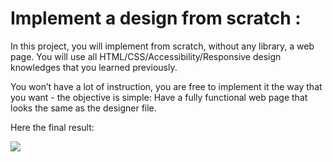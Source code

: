 # Implement a design from scratch :

In this project, you will implement from scratch, without any library, a web page. You will use all HTML/CSS/Accessibility/Responsive design knowledges that you learned previously.

  

You won’t have a lot of instruction, you are free to implement it the way that you want - the objective is simple: Have a fully functional web page that looks the same as the designer file.

  

Here the final result:
<p>
<img src="60df485eb772ecbad54a.jpg"/>
</p>